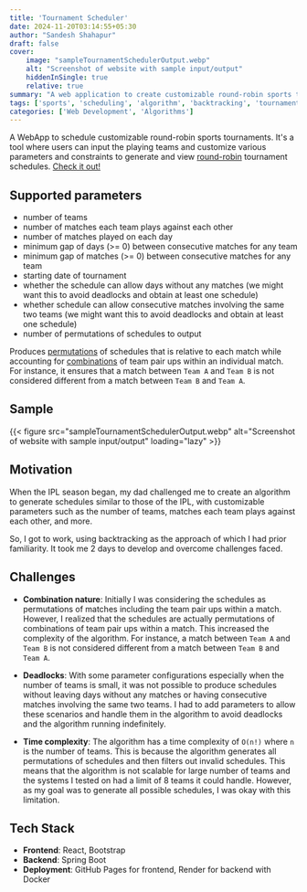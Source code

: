 ```yaml
---
title: 'Tournament Scheduler'
date: 2024-11-20T03:14:55+05:30
author: "Sandesh Shahapur"
draft: false
cover:
    image: "sampleTournamentSchedulerOutput.webp"
    alt: "Screenshot of website with sample input/output"
    hiddenInSingle: true
    relative: true
summary: "A web application to create customizable round-robin sports tournament schedules with user-defined parameters and constraints."
tags: ['sports', 'scheduling', 'algorithm', 'backtracking', 'tournament']
categories: ['Web Development', 'Algorithms']
---
```


A WebApp to schedule customizable round-robin sports tournaments. It's a tool where users can input the playing teams and customize various parameters and constraints to generate and view [round-robin](https://en.wikipedia.org/wiki/Round-robin_tournament) tournament schedules.
[Check it out!](https://sandeshshahapur.github.io/sportsScheduler/)

## Supported parameters

- number of teams
- number of matches each team plays against each other
- number of matches played on each day
- minimum gap of days (>= 0) between consecutive matches for any team
- minimum gap of matches (>= 0) between consecutive matches for any team
- starting date of tournament
- whether the schedule can allow days without any matches (we might want this to avoid deadlocks and obtain at least one schedule)
- whether schedule can allow consecutive matches involving the same two teams (we might want this to avoid deadlocks and obtain at least one schedule)
- number of permutations of schedules to output

Produces [permutations](https://en.wikipedia.org/wiki/Permutation) of schedules that is relative to each match while accounting for [combinations](https://en.wikipedia.org/wiki/Combination) of team pair ups within an individual match. For instance, it ensures that a match between `Team A` and `Team B` is not considered different from a match between `Team B` and `Team A`.

## Sample

{{< figure src="sampleTournamentSchedulerOutput.webp" alt="Screenshot of website with sample input/output" loading="lazy" >}}

## Motivation

When the IPL season began, my dad challenged me to create an algorithm to generate schedules similar to those of the IPL, with customizable parameters such as the number of teams, matches each team plays against each other, and more.

So, I got to work, using backtracking as the approach of which I had prior familiarity. It took me 2 days to develop and overcome challenges faced.

## Challenges

- **Combination nature**: Initially I was considering the schedules as permutations of matches including the team pair ups within a match. However, I realized that the schedules are actually permutations of combinations of team pair ups within a match. This increased the complexity of the algorithm. For instance, a match between `Team A` and `Team B` is not considered different from a match between `Team B` and `Team A`.

- **Deadlocks**: With some parameter configurations especially when the number of teams is small, it was not possible to produce schedules without leaving days without any matches or having consecutive matches involving the same two teams. I had to add parameters to allow these scenarios and handle them in the algorithm to avoid deadlocks and the algorithm running indefinitely.

- **Time complexity**: The algorithm has a time complexity of `O(n!)` where `n` is the number of teams. This is because the algorithm generates all permutations of schedules and then filters out invalid schedules. This means that the algorithm is not scalable for large number of teams and the systems I tested on had a limit of 8 teams it could handle. However, as my goal was to generate all possible schedules, I was okay with this limitation.

## Tech Stack

- **Frontend**: React, Bootstrap
- **Backend**: Spring Boot
- **Deployment**: GitHub Pages for frontend, Render for backend with Docker
